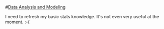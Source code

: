 #[Data Analysis and Modeling](http://www.meetup.com/python-14/events/225215591/)

I need to refresh my basic stats knowledge. It's not even very useful at the moment. :-(